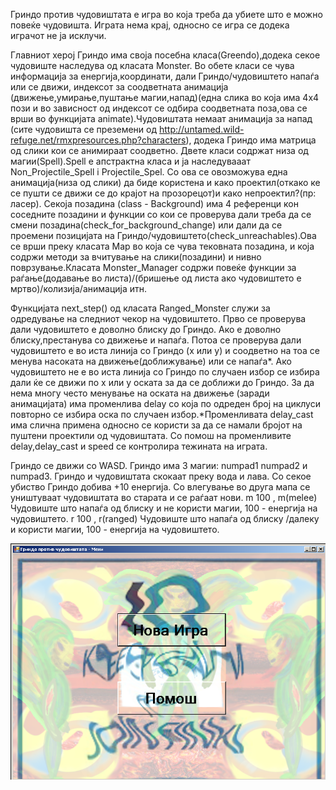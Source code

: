 Гриндо против чудовиштата е игра во која треба да убиете што е можно повеќе чудовишта. 
Играта нема крај, односно се игра се додека играчот не ја исклучи. 

Главниот херој Гриндо има своја посебна класа(Greendo),додека секое чудовиште наследува од класата Monster. Во обете класи
се чува информација за енергија,координати, дали Гриндо/чудовиштето напаѓа или се движи, индексот за соодветната анимација
(движење,умирање,пуштање магии,напад)(една слика во која има 4x4 пози и во зависност од индексот се одбира соодветната 
поза,ова се врши во функцијата animate).Чудовиштата немаат анимација за напад (сите чудовишта се преземени од 
http://untamed.wild-refuge.net/rmxpresources.php?characters), додека Гриндо има матрица од слики кои се анимираат соодветно.
Двете класи содржат низа од магии(Spell).Spell e апстрактна класа и ја наследувааат Non_Projectile_Spell i Projectile_Spel.
Со ова се овозможува една анимација(низа од слики) да биде користена и како проектил(откако ке се пушти се движи се до 
крајот на прозорецот)и како непроектил?(пр: ласер). Секоја позадина (class - Background) има 4 референци кон 
соседните позадини и функции со кои се проверува дали треба да се смени позадина(check_for_background_change) 
или дали да се проемени позицијата на Гриндо/чудовиштето(check_unreachables).Ова се врши преку класата Map во 
која се чува тековната позадина, и која содржи методи за вчитување на слики(позадини) и нивно поврзување.Класата 
Monster_Manager содржи повеќе функции за раѓање(додавање во листа)/(бришење од листа ако чудовиштето е мртво)/колизија/анимација итн.

Функцијата next_step() од класата Ranged_Monster служи за одредување на следниот чекор на чудовиштето.
Прво се проверува дали чудовиштето е доволно блиску до Гриндо. Ако е доволно блиску,престанува со движење и напаѓа. 
Потоа се проверува дали чудовиштето е во иста линија со Гриндо (x или y) и соодветно на тоа се менува насоката на движење(доближување) или се напаѓа*. 
Ако чудовиштето не е во иста линија со Гриндо по случаен избор се избира дали ќе се движи по x или y оската за да се 
доближи до Гриндо. За да нема многу често менување на оската на движење (заради анимацијата) има променлива delay
со која по одреден број на циклуси повторно се избира оска по случаен избор.*Променливатa delay_cast има слична примена
односно се користи за да се намали бројот на пуштени проектили од чудовиштата. Со помош на променливите delay,delay_cast 
и speed се контролира тежината на играта.

Гриндо се движи со WASD.
Гриндо има 3 магии: numpad1 numpad2 и numpad3.
Гриндо и чудовиштата скокаат преку вода и лава.
Со секое убиство Гриндо добива +10 енергија.
Со влегување во друга мапа се уништуваат чудовиштата во старата и се раѓаат нови.
m 100 , m(melee) Чудовиште што напаѓа од блиску и не користи магии, 100 - енергија на чудовиштето.
r 100 , r(ranged) Чудовиште што напаѓа од блиску /далеку и користи магии, 100 - енергија на чудовиштето.

![Alt text](/screenshots/0.png?raw=true "Optional Title")
